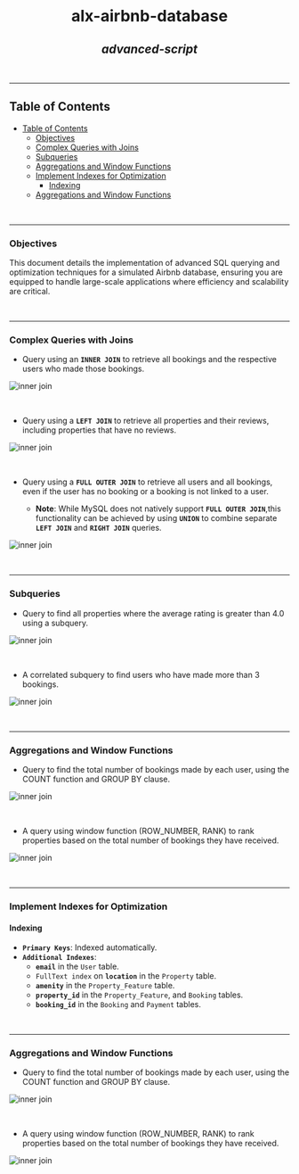 <div align="center">
  <br>
  <h1><b>alx-airbnb-database</b></h1>
  <h2><i>advanced-script</i></h2>
</div>
<br />

---
## Table of Contents

- [Table of Contents](#table-of-contents)
  - [Objectives](#objectives)
  - [Complex Queries with Joins](#complex-queries-with-joins)
  - [Subqueries](#subqueries)
  - [Aggregations and Window Functions](#aggregations-and-window-functions)
  - [Implement Indexes for Optimization](#implement-indexes-for-optimization)
    - [Indexing](#indexing)
  - [Aggregations and Window Functions](#aggregations-and-window-functions-1)


<br />

---

### Objectives

This document details the implementation of advanced SQL querying and optimization techniques for a simulated Airbnb database, ensuring you are equipped to handle large-scale applications where efficiency and scalability are critical.


<br />

---

### Complex Queries with Joins

- Query using an **`INNER JOIN`** to retrieve all bookings and the respective users who made those bookings.

![inner join](./complex_queries_with_joins/inner_join.png)

<br />

- Query using a **`LEFT JOIN`** to retrieve all properties and their reviews, including properties that have no reviews.

![inner join](./complex_queries_with_joins/left_join.png)


<br />

- Query using a **`FULL OUTER JOIN`** to retrieve all users and all bookings, even if the user has no booking or a booking is not linked to a user.
  
  - **Note**: While MySQL does not natively support **`FULL OUTER JOIN`**,this functionality can be achieved by using **`UNION`** to combine separate **`LEFT JOIN`** and **`RIGHT JOIN`** queries.

![inner join](./complex_queries_with_joins/full_outer_join.png)

<br />

---

### Subqueries

- Query to find all properties where the average rating is greater than 4.0 using a subquery.

![inner join](./subqueries/non_correlated.png)

<br />

- A correlated subquery to find users who have made more than 3 bookings.

![inner join](./subqueries/correlated.png)


<br />

---

### Aggregations and Window Functions

- Query to find the total number of bookings made by each user, using the COUNT function and GROUP BY clause.

![inner join](./aggregations_n_window_functions/aggregate.png)

<br />

- A query using window function (ROW_NUMBER, RANK) to rank properties based on the total number of bookings they have received.

![inner join](./aggregations_n_window_functions/window_rank.png)


<br />


---

### Implement Indexes for Optimization

#### Indexing

- **`Primary Keys`**: Indexed automatically.
- **`Additional Indexes`**:
    - **`email`** in the `User` table.
    - `FullText index` on **`location`** in the `Property` table.
    - **`amenity`** in the `Property_Feature` table.
    - **`property_id`** in the `Property_Feature`, and `Booking` tables.
    - **`booking_id`** in the `Booking` and `Payment` tables.


<br />





---

### Aggregations and Window Functions

- Query to find the total number of bookings made by each user, using the COUNT function and GROUP BY clause.

![inner join](./aggregations_n_window_functions/aggregate.png)

<br />

- A query using window function (ROW_NUMBER, RANK) to rank properties based on the total number of bookings they have received.

![inner join](./aggregations_n_window_functions/window_rank.png)


<br />


